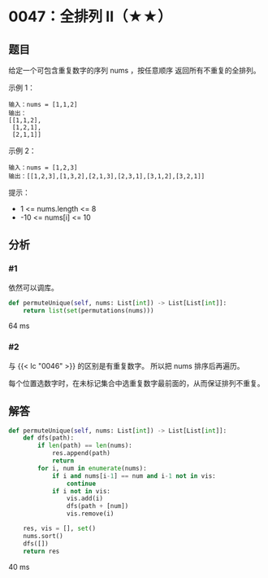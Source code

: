 # 0047：全排列 II（★★）


## 题目

给定一个可包含重复数字的序列 nums ，按任意顺序 返回所有不重复的全排列。


示例 1：

    输入：nums = [1,1,2]
    输出：
    [[1,1,2],
     [1,2,1],
     [2,1,1]]

示例 2：

    输入：nums = [1,2,3]
    输出：[[1,2,3],[1,3,2],[2,1,3],[2,3,1],[3,1,2],[3,2,1]]

提示：
- 1 <= nums.length <= 8
- -10 <= nums[i] <= 10

## 分析 

### #1

依然可以调库。

```python
def permuteUnique(self, nums: List[int]) -> List[List[int]]:
	return list(set(permutations(nums)))
```
64 ms

### #2

与 {{< lc "0046" >}} 的区别是有重复数字。
所以把 nums 排序后再遍历。

每个位置选数字时，在未标记集合中选重复数字最前面的，从而保证排列不重复。


## 解答

```python
def permuteUnique(self, nums: List[int]) -> List[List[int]]:
    def dfs(path):
        if len(path) == len(nums):
            res.append(path)
            return
        for i, num in enumerate(nums):
            if i and nums[i-1] == num and i-1 not in vis:
                continue
            if i not in vis:
                vis.add(i)
                dfs(path + [num])
                vis.remove(i)

    res, vis = [], set()
    nums.sort()
    dfs([])
    return res
```
40 ms

